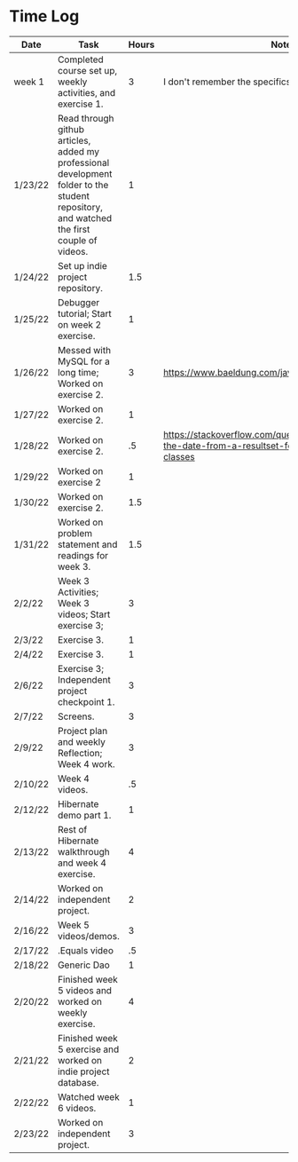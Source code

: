 # Time Log

| Date    | Task                                                                                                                                      | Hours | Notes                                 |
|---------|-------------------------------------------------------------------------------------------------------------------------------------------|-------|---------------------------------------|
| week 1  | Completed course set up, weekly activities, and exercise 1.                                                                               | 3     | I don't remember the specifics.       |
| 1/23/22 | Read through github articles, added my professional development folder to the student repository, and watched the first couple of videos. | 1     |                                       | 
| 1/24/22 | Set up indie project repository.                                                                                                          | 1.5   |                                       |
| 1/25/22 | Debugger tutorial; Start on week 2 exercise.                                                                                              | 1     |                                       |
| 1/26/22 | Messed with MySQL for a long time; Worked on exercise 2.                                                                                  | 3     | https://www.baeldung.com/java-get-age |
| 1/27/22 | Worked on exercise 2.                                                                                                                     | 1     |                                       |
| 1/28/22 | Worked on exercise 2.                                                                                                                     | .5    | https://stackoverflow.com/questions/29773390/getting-the-date-from-a-resultset-for-use-with-java-time-classes                                      |
| 1/29/22 | Worked on exercise 2                                                                                                                      | 1     |                                                                                                                                                    |
| 1/30/22 | Worked on exercise 2.                                                                                                                     | 1.5   |                                                                                                                                                    |
| 1/31/22 | Worked on problem statement and readings for week 3.                                                                                      | 1.5   |                                                                                                                                                    |
| 2/2/22  | Week 3 Activities; Week 3 videos; Start exercise 3;                                                                                       | 3     |                                                                                                                                                    |
| 2/3/22  | Exercise 3.                                                                                                                               | 1     |                                                                                                                                                    |
| 2/4/22  | Exercise 3.                                                                                                                               | 1     |                                                                                                                                                    |
| 2/6/22  | Exercise 3; Independent project checkpoint 1.                                                                                             | 3     |                                                                                                                                                    |
| 2/7/22  | Screens.                                                                                                                                  | 3     |                                                                                                                                                    |
| 2/9/22  | Project plan and weekly Reflection; Week 4 work.                                                                                          | 3     |                                                                                                                                                    |
| 2/10/22 | Week 4 videos.                                                                                                                            | .5    |                                                                                                                                                    |
| 2/12/22 | Hibernate demo part 1.                                                                                                                    | 1     |                                                                                                                                                    |
| 2/13/22 | Rest of Hibernate walkthrough and week 4 exercise.                                                                                        | 4     |                                                                                                                                                    |
| 2/14/22 | Worked on independent project.                                                                                                            | 2     |                                                                                                                                                    |
| 2/16/22 | Week 5 videos/demos.                                                                                                                      | 3     |                                                                                                                                                    |
| 2/17/22 | .Equals video                                                                                                                             | .5    |                                                                                                                                                    |
| 2/18/22 | Generic Dao                                                                                                                               | 1     |                                                                                                                                                    |
| 2/20/22 | Finished week 5 videos and worked on weekly exercise.                                                                                     | 4     |                                                                                                                                                    |
| 2/21/22 | Finished week 5 exercise and worked on indie project database.                                                                            | 2     |                                                                                                                                                    |
| 2/22/22 | Watched week 6 videos.                                                                                                                    | 1     |                                                                                                                                                    |
| 2/23/22 | Worked on independent project.                                                                                                            | 3     |                                                                                                                                                    |
 